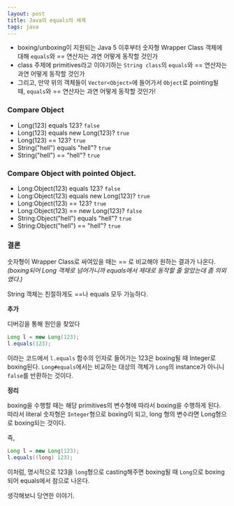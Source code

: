 ```yaml
---
layout: post
title: Java의 equals의 세계
tags: java
---
```


* boxing/unboxing이 지원되는 Java 5 이후부터 숫자형 Wrapper Class 객체에 대해 `equals`와 == 연산자는 과연 어떻게 동작할 것인가
* class 주제에 primitives라고 이야기하는 `String class`의 `equals`와 == 연산자는 과연 어떻게 동작할 것인가
* 그리고, 만약 위의 객체들이 `Vector<Object>`에 들어가서 `Object`로 pointing될 때, `equals`와 == 연산자는 과연 어떻게 동작할 것인가!

### Compare Object ###

* Long(123) equals 123? `false`
* Long(123) equals new Long(123)? `true`
* Long(123) == 123? `true`
* String("hell") equals "hell"? `true`
* String("hell") == "hell"? `true`

### Compare Object with pointed Object. ###

* Long:Object(123) equals 123? `false`
* Long:Object(123) equals new Long(123)? `true`
* Long:Object(123) == 123? `true`
* Long:Object(123) == new Long(123)? `false`
* String:Object("hell") equals "hell"? `true`
* String:Object("hell") == "hell"? `true`

### 결론 ###

숫자형이 Wrapper Class로 싸여있을 때는 == 로 비교해야 원하는 결과가 나온다.  
*(boxing되어 Long 객체로 넘어가니까 equals에서 제대로 동작할 줄 알았는데 좀 의외였다.)*

String 객체는 친절하게도 ==나 equals 모두 가능하다.

**추가**

디버깅을 통해 원인을 찾았다

```java
Long l = new Long(123);
l.equals(123);
```

이라는 코드에서 `l.equals` 함수의 인자로 들어가는 123은 boxing될 때 Integer로 boxing된다.
`Long#equals`에서는 비교하는 대상의 객체가 `Long`의 instance가 아니니 `false`를 반환하는 것이다.

**정리**

boxing을 수행할 때는 해당 primitives의 변수형에 따라서 boxing을 수행하게 된다.
따라서 literal 숫자형은 `Integer`형으로 boxing이 되고, long 형의 변수라면 Long형으로 boxing되는 것이다.

즉,

```java
Long l = new Long(123);
l.equals((long) 123);
```

이처럼, 명시적으로 123을 `long`형으로 casting해주면 boxing될 때 `Long`으로 boxing되어 equals에서 참으로 나온다.

생각해보니 당연한 이야기.